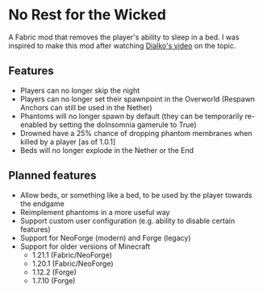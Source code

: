 # No Rest for the Wicked
A Fabric mod that removes the player's ability to sleep in a bed. I was inspired to make this mod after watching [Dialko's video](https://www.youtube.com/watch?v=netOt6_D-W4) on the topic.
## Features
- Players can no longer skip the night
- Players can no longer set their spawnpoint in the Overworld (Respawn Anchors can still be used in the Nether)
- Phantoms will no longer spawn by default (they can be temporarily re-enabled by setting the doInsomnia gamerule to True)
- Drowned have a 25% chance of dropping phantom membranes when killed by a player [as of 1.0.1]
- Beds will no longer explode in the Nether or the End
## Planned features
- Allow beds, or something like a bed, to be used by the player towards the endgame
- Reimplement phantoms in a more useful way
- Support custom user configuration (e.g. ability to disable certain features)
- Support for NeoForge (modern) and Forge (legacy)
- Support for older versions of Minecraft
  - 1.21.1 (Fabric/NeoForge)
  - 1.20.1 (Fabric/NeoForge)
  - 1.12.2 (Forge)
  - 1.7.10 (Forge)
